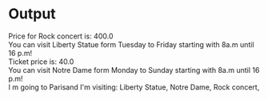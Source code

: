 # Output

Price for Rock concert is: 400.0\
You can visit Liberty Statue form Tuesday to Friday starting with 8a.m until 16 p.m!\
Ticket price is: 40.0\
You can visit Notre Dame form Monday to Sunday starting with 8a.m until 16 p.m!\
I m going to Parisand I'm visiting: Liberty Statue, Notre Dame, Rock concert, 